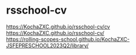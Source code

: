 # rsschool-cv

https://KochaZXC.github.io/rsschool-cv/cv <br>
https://KochaZXC.github.io/rsschool-cv/ <br>
https://rolling-scopes-school.github.io/KochaZXC-JSFEPRESCHOOL2023Q2/library/
